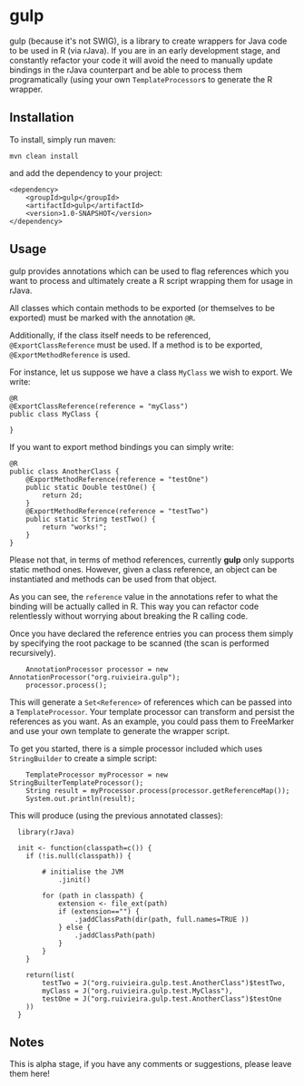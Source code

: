 # gulp

gulp (because it's not SWIG), is a library to create wrappers for Java code to be used in R (via rJava).
If you are in an early development stage, and constantly refactor your code it will avoid the need to manually update bindings in the rJava counterpart and be able to process them programatically (using your own `TemplateProcessor`s to generate the R wrapper.

## Installation


To install, simply run maven:

    mvn clean install
    
and add the dependency to your project:

    <dependency>
        <groupId>gulp</groupId>
        <artifactId>gulp</artifactId>
        <version>1.0-SNAPSHOT</version>
    </dependency>

## Usage


gulp provides annotations which can be used to flag references which you want to process and ultimately create a R script wrapping them for usage in rJava.

All classes which contain methods to be exported (or themselves to be exported) must be marked with the annotation `@R`.

Additionally, if the class itself needs to be referenced, `@ExportClassReference` must be used.
If a method is to be exported, `@ExportMethodReference` is used.

For instance, let us suppose we have a class `MyClass` we wish to export. We write:

    @R
    @ExportClassReference(reference = "myClass")
    public class MyClass {
    
    }

If you want to export method bindings you can simply write:

    @R
    public class AnotherClass {
        @ExportMethodReference(reference = "testOne")
        public static Double testOne() {
            return 2d;
        }
        @ExportMethodReference(reference = "testTwo")
        public static String testTwo() {
            return "works!";
        }
    }

Please not that, in terms of method references, currently **gulp** only supports static method ones.
 However, given a class reference, an object can be instantiated and methods can be used from that object.
    
As you can see, the `reference` value in the annotations refer to what the binding will be actually called in R.
This way you can refactor code relentlessly without worrying about breaking the R calling code.

Once you have declared the reference entries you can process them simply by specifying the root package to be scanned (the scan is performed recursively).

        AnnotationProcessor processor = new AnnotationProcessor("org.ruivieira.gulp");
        processor.process();
        
This will generate a `Set<Reference>` of references which can be passed into a `TemplateProcessor`.
Your template processor can transform and persist the references as you want.
As an example, you could pass them to FreeMarker and use your own template to generate the wrapper script.

To get you started, there is a simple processor included which uses `StringBuilder` to create a simple script:

        TemplateProcessor myProcessor = new StringBuilterTemplateProcessor();
        String result = myProcessor.process(processor.getReferenceMap());
        System.out.println(result);

This will produce (using the previous annotated classes):

      library(rJava)
      
      init <- function(classpath=c()) {
      	if (!is.null(classpath)) {
      
      		# initialise the JVM
      			.jinit()
      
      		for (path in classpath) {
      			extension <- file_ext(path)
      			if (extension=="") {
      				.jaddClassPath(dir(path, full.names=TRUE ))
      			} else {
      				.jaddClassPath(path)
      			}
      		}
      	}
      
      	return(list(
      	    testTwo = J("org.ruivieira.gulp.test.AnotherClass")$testTwo,
      	    myClass = J("org.ruivieira.gulp.test.MyClass"),
      	    testOne = J("org.ruivieira.gulp.test.AnotherClass")$testOne
      	))
      }

## Notes


This is alpha stage, if you have any comments or suggestions, please leave them here!
